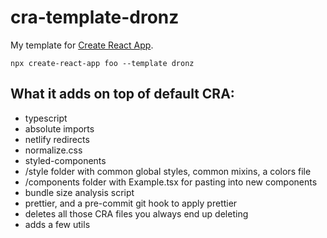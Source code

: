# cra-template-dronz

My template for [Create React App](https://create-react-app.dev/docs/custom-templates/).

```
npx create-react-app foo --template dronz
```

## What it adds on top of default CRA:

- typescript
- absolute imports
- netlify redirects
- normalize.css
- styled-components
- /style folder with common global styles, common mixins, a colors file
- /components folder with Example.tsx for pasting into new components
- bundle size analysis script
- prettier, and a pre-commit git hook to apply prettier
- deletes all those CRA files you always end up deleting
- adds a few utils